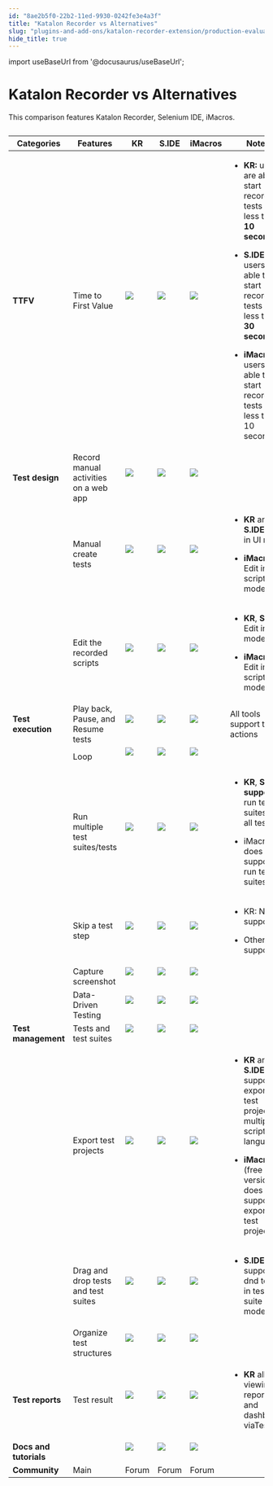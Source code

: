 ```yaml
---
id: "8ae2b5f0-22b2-11ed-9930-0242fe3e4a3f"
title: "Katalon Recorder vs Alternatives"
slug: "plugins-and-add-ons/katalon-recorder-extension/production-evaluation-center/katalon-recorder-vs-alternatives"
hide_title: true
---
```

import useBaseUrl from '@docusaurus/useBaseUrl';

  

# <a id="id" class="anchor_top_offset"/><a id="ariaid-title1" class="anchor_top_offset"/>Katalon Recorder vs Alternatives

  
    
<p xmlns="http://www.w3.org/1999/xhtml" className="p">This comparison features Katalon Recorder, Selenium IDE,   iMacros.</p> 
    
<table xmlns="http://www.w3.org/1999/xhtml" className="table anchor_top_offset" id="id__f654c8be-7947-4071-8d8b-a31282152099"><caption /><thead className="thead">     <tr className>       <th className="entry anchor_top_offset" id="id__f654c8be-7947-4071-8d8b-a31282152099__entry__1">         <strong className="ph b">Categories</strong>       </th>       <th className="entry anchor_top_offset" id="id__f654c8be-7947-4071-8d8b-a31282152099__entry__2">         <strong className="ph b">Features</strong>       </th>       <th className="entry anchor_top_offset" id="id__f654c8be-7947-4071-8d8b-a31282152099__entry__3">         <strong className="ph b">KR</strong>       </th>       <th className="entry anchor_top_offset" id="id__f654c8be-7947-4071-8d8b-a31282152099__entry__4">         <strong className="ph b">S.IDE</strong>       </th>       <th className="entry anchor_top_offset" id="id__f654c8be-7947-4071-8d8b-a31282152099__entry__5">         <strong className="ph b">iMacros</strong>       </th>       <th className="entry anchor_top_offset" id="id__f654c8be-7947-4071-8d8b-a31282152099__entry__6">         <strong className="ph b">Notes</strong>       </th>     </tr>   </thead><tbody className="tbody">     <tr className>       <td className="entry" headers="id__f654c8be-7947-4071-8d8b-a31282152099__entry__1 id__f654c8be-7947-4071-8d8b-a31282152099__entry__2 id__f654c8be-7947-4071-8d8b-a31282152099__entry__3 id__f654c8be-7947-4071-8d8b-a31282152099__entry__4 id__f654c8be-7947-4071-8d8b-a31282152099__entry__5 id__f654c8be-7947-4071-8d8b-a31282152099__entry__6 ">         <strong className="ph b">TTFV</strong>       </td>       <td className="entry" headers="id__f654c8be-7947-4071-8d8b-a31282152099__entry__1 id__f654c8be-7947-4071-8d8b-a31282152099__entry__2 id__f654c8be-7947-4071-8d8b-a31282152099__entry__3 id__f654c8be-7947-4071-8d8b-a31282152099__entry__4 id__f654c8be-7947-4071-8d8b-a31282152099__entry__5 id__f654c8be-7947-4071-8d8b-a31282152099__entry__6 ">Time to First Value</td>       <td className="entry" headers="id__f654c8be-7947-4071-8d8b-a31282152099__entry__1 id__f654c8be-7947-4071-8d8b-a31282152099__entry__2 id__f654c8be-7947-4071-8d8b-a31282152099__entry__3 id__f654c8be-7947-4071-8d8b-a31282152099__entry__4 id__f654c8be-7947-4071-8d8b-a31282152099__entry__5 id__f654c8be-7947-4071-8d8b-a31282152099__entry__6 ">         <img className="image" src={useBaseUrl("https://raw.githubusercontent.com/katalon-studio/docs-images/master/katalon-recorder/docs/jtbd/katalon-recorder-vs-selenium-ide/image1.png")} /><br /><br />       </td>       <td className="entry" headers="id__f654c8be-7947-4071-8d8b-a31282152099__entry__1 id__f654c8be-7947-4071-8d8b-a31282152099__entry__2 id__f654c8be-7947-4071-8d8b-a31282152099__entry__3 id__f654c8be-7947-4071-8d8b-a31282152099__entry__4 id__f654c8be-7947-4071-8d8b-a31282152099__entry__5 id__f654c8be-7947-4071-8d8b-a31282152099__entry__6 ">         <img className="image" src={useBaseUrl("https://raw.githubusercontent.com/katalon-studio/docs-images/master/katalon-recorder/docs/jtbd/katalon-recorder-vs-selenium-ide/image2.png")} /><br /><br />       </td>       <td className="entry" headers="id__f654c8be-7947-4071-8d8b-a31282152099__entry__1 id__f654c8be-7947-4071-8d8b-a31282152099__entry__2 id__f654c8be-7947-4071-8d8b-a31282152099__entry__3 id__f654c8be-7947-4071-8d8b-a31282152099__entry__4 id__f654c8be-7947-4071-8d8b-a31282152099__entry__5 id__f654c8be-7947-4071-8d8b-a31282152099__entry__6 ">         <img className="image" src={useBaseUrl("https://raw.githubusercontent.com/katalon-studio/docs-images/master/katalon-recorder/docs/jtbd/katalon-recorder-vs-selenium-ide/image1.png")} /><br /><br />       </td>       <td className="entry" headers="id__f654c8be-7947-4071-8d8b-a31282152099__entry__1 id__f654c8be-7947-4071-8d8b-a31282152099__entry__2 id__f654c8be-7947-4071-8d8b-a31282152099__entry__3 id__f654c8be-7947-4071-8d8b-a31282152099__entry__4 id__f654c8be-7947-4071-8d8b-a31282152099__entry__5 id__f654c8be-7947-4071-8d8b-a31282152099__entry__6 ">         <ul className="ul">           <li className="li">             <p className="p">               <strong className="ph b">KR:</strong> users are able to start recording tests in               less than <strong className="ph b">10 seconds</strong>             </p>           </li>           <li className="li">             <p className="p">               <strong className="ph b">S.IDE:</strong> users are able to start recording tests               in less then <strong className="ph b">30 seconds</strong>             </p>           </li>           <li className="li">             <p className="p">               <strong className="ph b">iMacros:</strong> users are able to start recording               tests in less than 10 seconds</p>           </li>         </ul>       </td>     </tr>     <tr className>       <td className="entry" headers="id__f654c8be-7947-4071-8d8b-a31282152099__entry__1 id__f654c8be-7947-4071-8d8b-a31282152099__entry__2 id__f654c8be-7947-4071-8d8b-a31282152099__entry__3 id__f654c8be-7947-4071-8d8b-a31282152099__entry__4 id__f654c8be-7947-4071-8d8b-a31282152099__entry__5 id__f654c8be-7947-4071-8d8b-a31282152099__entry__6 ">         <strong className="ph b">Test design</strong>       </td>       <td className="entry" headers="id__f654c8be-7947-4071-8d8b-a31282152099__entry__1 id__f654c8be-7947-4071-8d8b-a31282152099__entry__2 id__f654c8be-7947-4071-8d8b-a31282152099__entry__3 id__f654c8be-7947-4071-8d8b-a31282152099__entry__4 id__f654c8be-7947-4071-8d8b-a31282152099__entry__5 id__f654c8be-7947-4071-8d8b-a31282152099__entry__6 ">Record manual activities on a web app</td>       <td className="entry" headers="id__f654c8be-7947-4071-8d8b-a31282152099__entry__1 id__f654c8be-7947-4071-8d8b-a31282152099__entry__2 id__f654c8be-7947-4071-8d8b-a31282152099__entry__3 id__f654c8be-7947-4071-8d8b-a31282152099__entry__4 id__f654c8be-7947-4071-8d8b-a31282152099__entry__5 id__f654c8be-7947-4071-8d8b-a31282152099__entry__6 ">         <img className="image" src={useBaseUrl("https://raw.githubusercontent.com/katalon-studio/docs-images/master/katalon-recorder/docs/jtbd/katalon-recorder-vs-selenium-ide/image1.png")} /><br /><br />       </td>       <td className="entry" headers="id__f654c8be-7947-4071-8d8b-a31282152099__entry__1 id__f654c8be-7947-4071-8d8b-a31282152099__entry__2 id__f654c8be-7947-4071-8d8b-a31282152099__entry__3 id__f654c8be-7947-4071-8d8b-a31282152099__entry__4 id__f654c8be-7947-4071-8d8b-a31282152099__entry__5 id__f654c8be-7947-4071-8d8b-a31282152099__entry__6 ">         <img className="image" src={useBaseUrl("https://raw.githubusercontent.com/katalon-studio/docs-images/master/katalon-recorder/docs/jtbd/katalon-recorder-vs-selenium-ide/image1.png")} /><br /><br />       </td>       <td className="entry" headers="id__f654c8be-7947-4071-8d8b-a31282152099__entry__1 id__f654c8be-7947-4071-8d8b-a31282152099__entry__2 id__f654c8be-7947-4071-8d8b-a31282152099__entry__3 id__f654c8be-7947-4071-8d8b-a31282152099__entry__4 id__f654c8be-7947-4071-8d8b-a31282152099__entry__5 id__f654c8be-7947-4071-8d8b-a31282152099__entry__6 ">         <img className="image" src={useBaseUrl("https://raw.githubusercontent.com/katalon-studio/docs-images/master/katalon-recorder/docs/jtbd/katalon-recorder-vs-selenium-ide/image1.png")} /><br /><br />       </td>       <td className="entry" headers="id__f654c8be-7947-4071-8d8b-a31282152099__entry__1 id__f654c8be-7947-4071-8d8b-a31282152099__entry__2 id__f654c8be-7947-4071-8d8b-a31282152099__entry__3 id__f654c8be-7947-4071-8d8b-a31282152099__entry__4 id__f654c8be-7947-4071-8d8b-a31282152099__entry__5 id__f654c8be-7947-4071-8d8b-a31282152099__entry__6 ">       </td></tr>     <tr className>       <td className="entry" headers="id__f654c8be-7947-4071-8d8b-a31282152099__entry__1 id__f654c8be-7947-4071-8d8b-a31282152099__entry__2 id__f654c8be-7947-4071-8d8b-a31282152099__entry__3 id__f654c8be-7947-4071-8d8b-a31282152099__entry__4 id__f654c8be-7947-4071-8d8b-a31282152099__entry__5 id__f654c8be-7947-4071-8d8b-a31282152099__entry__6 ">       </td><td className="entry" headers="id__f654c8be-7947-4071-8d8b-a31282152099__entry__1 id__f654c8be-7947-4071-8d8b-a31282152099__entry__2 id__f654c8be-7947-4071-8d8b-a31282152099__entry__3 id__f654c8be-7947-4071-8d8b-a31282152099__entry__4 id__f654c8be-7947-4071-8d8b-a31282152099__entry__5 id__f654c8be-7947-4071-8d8b-a31282152099__entry__6 ">Manual create tests</td>       <td className="entry" headers="id__f654c8be-7947-4071-8d8b-a31282152099__entry__1 id__f654c8be-7947-4071-8d8b-a31282152099__entry__2 id__f654c8be-7947-4071-8d8b-a31282152099__entry__3 id__f654c8be-7947-4071-8d8b-a31282152099__entry__4 id__f654c8be-7947-4071-8d8b-a31282152099__entry__5 id__f654c8be-7947-4071-8d8b-a31282152099__entry__6 ">         <img className="image" src={useBaseUrl("https://raw.githubusercontent.com/katalon-studio/docs-images/master/katalon-recorder/docs/jtbd/katalon-recorder-vs-selenium-ide/image1.png")} /><br /><br />       </td>       <td className="entry" headers="id__f654c8be-7947-4071-8d8b-a31282152099__entry__1 id__f654c8be-7947-4071-8d8b-a31282152099__entry__2 id__f654c8be-7947-4071-8d8b-a31282152099__entry__3 id__f654c8be-7947-4071-8d8b-a31282152099__entry__4 id__f654c8be-7947-4071-8d8b-a31282152099__entry__5 id__f654c8be-7947-4071-8d8b-a31282152099__entry__6 ">         <img className="image" src={useBaseUrl("https://raw.githubusercontent.com/katalon-studio/docs-images/master/katalon-recorder/docs/jtbd/katalon-recorder-vs-selenium-ide/image1.png")} /><br /><br />       </td>       <td className="entry" headers="id__f654c8be-7947-4071-8d8b-a31282152099__entry__1 id__f654c8be-7947-4071-8d8b-a31282152099__entry__2 id__f654c8be-7947-4071-8d8b-a31282152099__entry__3 id__f654c8be-7947-4071-8d8b-a31282152099__entry__4 id__f654c8be-7947-4071-8d8b-a31282152099__entry__5 id__f654c8be-7947-4071-8d8b-a31282152099__entry__6 ">         <img className="image" src={useBaseUrl("https://raw.githubusercontent.com/katalon-studio/docs-images/master/katalon-recorder/docs/jtbd/katalon-recorder-vs-selenium-ide/image1.png")} /><br /><br />       </td>       <td className="entry" headers="id__f654c8be-7947-4071-8d8b-a31282152099__entry__1 id__f654c8be-7947-4071-8d8b-a31282152099__entry__2 id__f654c8be-7947-4071-8d8b-a31282152099__entry__3 id__f654c8be-7947-4071-8d8b-a31282152099__entry__4 id__f654c8be-7947-4071-8d8b-a31282152099__entry__5 id__f654c8be-7947-4071-8d8b-a31282152099__entry__6 ">         <ul className="ul">           <li className="li">             <p className="p">               <strong className="ph b">KR</strong> and <strong className="ph b">S.IDE</strong>: Edit in UI               mode</p>           </li>           <li className="li">             <p className="p">               <strong className="ph b">iMacros</strong>: Edit in scripting mode</p>           </li>         </ul>       </td>     </tr>     <tr className>       <td className="entry" headers="id__f654c8be-7947-4071-8d8b-a31282152099__entry__1 id__f654c8be-7947-4071-8d8b-a31282152099__entry__2 id__f654c8be-7947-4071-8d8b-a31282152099__entry__3 id__f654c8be-7947-4071-8d8b-a31282152099__entry__4 id__f654c8be-7947-4071-8d8b-a31282152099__entry__5 id__f654c8be-7947-4071-8d8b-a31282152099__entry__6 ">       </td><td className="entry" headers="id__f654c8be-7947-4071-8d8b-a31282152099__entry__1 id__f654c8be-7947-4071-8d8b-a31282152099__entry__2 id__f654c8be-7947-4071-8d8b-a31282152099__entry__3 id__f654c8be-7947-4071-8d8b-a31282152099__entry__4 id__f654c8be-7947-4071-8d8b-a31282152099__entry__5 id__f654c8be-7947-4071-8d8b-a31282152099__entry__6 ">Edit the recorded scripts</td>       <td className="entry" headers="id__f654c8be-7947-4071-8d8b-a31282152099__entry__1 id__f654c8be-7947-4071-8d8b-a31282152099__entry__2 id__f654c8be-7947-4071-8d8b-a31282152099__entry__3 id__f654c8be-7947-4071-8d8b-a31282152099__entry__4 id__f654c8be-7947-4071-8d8b-a31282152099__entry__5 id__f654c8be-7947-4071-8d8b-a31282152099__entry__6 ">         <img className="image" src={useBaseUrl("https://raw.githubusercontent.com/katalon-studio/docs-images/master/katalon-recorder/docs/jtbd/katalon-recorder-vs-selenium-ide/image1.png")} /><br /><br />       </td>       <td className="entry" headers="id__f654c8be-7947-4071-8d8b-a31282152099__entry__1 id__f654c8be-7947-4071-8d8b-a31282152099__entry__2 id__f654c8be-7947-4071-8d8b-a31282152099__entry__3 id__f654c8be-7947-4071-8d8b-a31282152099__entry__4 id__f654c8be-7947-4071-8d8b-a31282152099__entry__5 id__f654c8be-7947-4071-8d8b-a31282152099__entry__6 ">         <img className="image" src={useBaseUrl("https://raw.githubusercontent.com/katalon-studio/docs-images/master/katalon-recorder/docs/jtbd/katalon-recorder-vs-selenium-ide/image1.png")} /><br /><br />       </td>       <td className="entry" headers="id__f654c8be-7947-4071-8d8b-a31282152099__entry__1 id__f654c8be-7947-4071-8d8b-a31282152099__entry__2 id__f654c8be-7947-4071-8d8b-a31282152099__entry__3 id__f654c8be-7947-4071-8d8b-a31282152099__entry__4 id__f654c8be-7947-4071-8d8b-a31282152099__entry__5 id__f654c8be-7947-4071-8d8b-a31282152099__entry__6 ">         <img className="image" src={useBaseUrl("https://raw.githubusercontent.com/katalon-studio/docs-images/master/katalon-recorder/docs/jtbd/katalon-recorder-vs-selenium-ide/image1.png")} /><br /><br />       </td>       <td className="entry" headers="id__f654c8be-7947-4071-8d8b-a31282152099__entry__1 id__f654c8be-7947-4071-8d8b-a31282152099__entry__2 id__f654c8be-7947-4071-8d8b-a31282152099__entry__3 id__f654c8be-7947-4071-8d8b-a31282152099__entry__4 id__f654c8be-7947-4071-8d8b-a31282152099__entry__5 id__f654c8be-7947-4071-8d8b-a31282152099__entry__6 ">         <ul className="ul">           <li className="li">             <p className="p">               <strong className="ph b">KR</strong>, <strong className="ph b">S.IDE</strong>: Edit in UI mode</p>           </li>           <li className="li">             <p className="p">               <strong className="ph b">iMacros</strong>: Edit in scripting mode</p>           </li>         </ul>       </td>     </tr>     <tr className>       <td className="entry" headers="id__f654c8be-7947-4071-8d8b-a31282152099__entry__1 id__f654c8be-7947-4071-8d8b-a31282152099__entry__2 id__f654c8be-7947-4071-8d8b-a31282152099__entry__3 id__f654c8be-7947-4071-8d8b-a31282152099__entry__4 id__f654c8be-7947-4071-8d8b-a31282152099__entry__5 id__f654c8be-7947-4071-8d8b-a31282152099__entry__6 ">         <strong className="ph b">Test execution</strong>       </td>       <td className="entry" headers="id__f654c8be-7947-4071-8d8b-a31282152099__entry__1 id__f654c8be-7947-4071-8d8b-a31282152099__entry__2 id__f654c8be-7947-4071-8d8b-a31282152099__entry__3 id__f654c8be-7947-4071-8d8b-a31282152099__entry__4 id__f654c8be-7947-4071-8d8b-a31282152099__entry__5 id__f654c8be-7947-4071-8d8b-a31282152099__entry__6 ">Play back, Pause, and Resume tests</td>       <td className="entry" headers="id__f654c8be-7947-4071-8d8b-a31282152099__entry__1 id__f654c8be-7947-4071-8d8b-a31282152099__entry__2 id__f654c8be-7947-4071-8d8b-a31282152099__entry__3 id__f654c8be-7947-4071-8d8b-a31282152099__entry__4 id__f654c8be-7947-4071-8d8b-a31282152099__entry__5 id__f654c8be-7947-4071-8d8b-a31282152099__entry__6 ">         <img className="image" src={useBaseUrl("https://raw.githubusercontent.com/katalon-studio/docs-images/master/katalon-recorder/docs/jtbd/katalon-recorder-vs-selenium-ide/image1.png")} /><br /><br />       </td>       <td className="entry" headers="id__f654c8be-7947-4071-8d8b-a31282152099__entry__1 id__f654c8be-7947-4071-8d8b-a31282152099__entry__2 id__f654c8be-7947-4071-8d8b-a31282152099__entry__3 id__f654c8be-7947-4071-8d8b-a31282152099__entry__4 id__f654c8be-7947-4071-8d8b-a31282152099__entry__5 id__f654c8be-7947-4071-8d8b-a31282152099__entry__6 ">         <img className="image" src={useBaseUrl("https://raw.githubusercontent.com/katalon-studio/docs-images/master/katalon-recorder/docs/jtbd/katalon-recorder-vs-selenium-ide/image1.png")} /><br /><br />       </td>       <td className="entry" headers="id__f654c8be-7947-4071-8d8b-a31282152099__entry__1 id__f654c8be-7947-4071-8d8b-a31282152099__entry__2 id__f654c8be-7947-4071-8d8b-a31282152099__entry__3 id__f654c8be-7947-4071-8d8b-a31282152099__entry__4 id__f654c8be-7947-4071-8d8b-a31282152099__entry__5 id__f654c8be-7947-4071-8d8b-a31282152099__entry__6 ">         <img className="image" src={useBaseUrl("https://raw.githubusercontent.com/katalon-studio/docs-images/master/katalon-recorder/docs/jtbd/katalon-recorder-vs-selenium-ide/image1.png")} /><br /><br />       </td>       <td className="entry" headers="id__f654c8be-7947-4071-8d8b-a31282152099__entry__1 id__f654c8be-7947-4071-8d8b-a31282152099__entry__2 id__f654c8be-7947-4071-8d8b-a31282152099__entry__3 id__f654c8be-7947-4071-8d8b-a31282152099__entry__4 id__f654c8be-7947-4071-8d8b-a31282152099__entry__5 id__f654c8be-7947-4071-8d8b-a31282152099__entry__6 ">All tools support these actions</td>     </tr>     <tr className>       <td className="entry" headers="id__f654c8be-7947-4071-8d8b-a31282152099__entry__1 id__f654c8be-7947-4071-8d8b-a31282152099__entry__2 id__f654c8be-7947-4071-8d8b-a31282152099__entry__3 id__f654c8be-7947-4071-8d8b-a31282152099__entry__4 id__f654c8be-7947-4071-8d8b-a31282152099__entry__5 id__f654c8be-7947-4071-8d8b-a31282152099__entry__6 ">       </td><td className="entry" headers="id__f654c8be-7947-4071-8d8b-a31282152099__entry__1 id__f654c8be-7947-4071-8d8b-a31282152099__entry__2 id__f654c8be-7947-4071-8d8b-a31282152099__entry__3 id__f654c8be-7947-4071-8d8b-a31282152099__entry__4 id__f654c8be-7947-4071-8d8b-a31282152099__entry__5 id__f654c8be-7947-4071-8d8b-a31282152099__entry__6 ">Loop</td>       <td className="entry" headers="id__f654c8be-7947-4071-8d8b-a31282152099__entry__1 id__f654c8be-7947-4071-8d8b-a31282152099__entry__2 id__f654c8be-7947-4071-8d8b-a31282152099__entry__3 id__f654c8be-7947-4071-8d8b-a31282152099__entry__4 id__f654c8be-7947-4071-8d8b-a31282152099__entry__5 id__f654c8be-7947-4071-8d8b-a31282152099__entry__6 ">         <img className="image" src={useBaseUrl("https://raw.githubusercontent.com/katalon-studio/docs-images/master/katalon-recorder/docs/jtbd/katalon-recorder-vs-selenium-ide/image1.png")} /><br /><br />       </td>       <td className="entry" headers="id__f654c8be-7947-4071-8d8b-a31282152099__entry__1 id__f654c8be-7947-4071-8d8b-a31282152099__entry__2 id__f654c8be-7947-4071-8d8b-a31282152099__entry__3 id__f654c8be-7947-4071-8d8b-a31282152099__entry__4 id__f654c8be-7947-4071-8d8b-a31282152099__entry__5 id__f654c8be-7947-4071-8d8b-a31282152099__entry__6 ">         <img className="image" src={useBaseUrl("https://raw.githubusercontent.com/katalon-studio/docs-images/master/katalon-recorder/docs/jtbd/katalon-recorder-vs-selenium-ide/image1.png")} /><br /><br />       </td>       <td className="entry" headers="id__f654c8be-7947-4071-8d8b-a31282152099__entry__1 id__f654c8be-7947-4071-8d8b-a31282152099__entry__2 id__f654c8be-7947-4071-8d8b-a31282152099__entry__3 id__f654c8be-7947-4071-8d8b-a31282152099__entry__4 id__f654c8be-7947-4071-8d8b-a31282152099__entry__5 id__f654c8be-7947-4071-8d8b-a31282152099__entry__6 ">         <img className="image" src={useBaseUrl("https://raw.githubusercontent.com/katalon-studio/docs-images/master/katalon-recorder/docs/jtbd/katalon-recorder-vs-selenium-ide/image1.png")} /><br /><br />       </td>       <td className="entry" headers="id__f654c8be-7947-4071-8d8b-a31282152099__entry__1 id__f654c8be-7947-4071-8d8b-a31282152099__entry__2 id__f654c8be-7947-4071-8d8b-a31282152099__entry__3 id__f654c8be-7947-4071-8d8b-a31282152099__entry__4 id__f654c8be-7947-4071-8d8b-a31282152099__entry__5 id__f654c8be-7947-4071-8d8b-a31282152099__entry__6 ">       </td></tr>     <tr className>       <td className="entry" headers="id__f654c8be-7947-4071-8d8b-a31282152099__entry__1 id__f654c8be-7947-4071-8d8b-a31282152099__entry__2 id__f654c8be-7947-4071-8d8b-a31282152099__entry__3 id__f654c8be-7947-4071-8d8b-a31282152099__entry__4 id__f654c8be-7947-4071-8d8b-a31282152099__entry__5 id__f654c8be-7947-4071-8d8b-a31282152099__entry__6 ">       </td><td className="entry" headers="id__f654c8be-7947-4071-8d8b-a31282152099__entry__1 id__f654c8be-7947-4071-8d8b-a31282152099__entry__2 id__f654c8be-7947-4071-8d8b-a31282152099__entry__3 id__f654c8be-7947-4071-8d8b-a31282152099__entry__4 id__f654c8be-7947-4071-8d8b-a31282152099__entry__5 id__f654c8be-7947-4071-8d8b-a31282152099__entry__6 ">Run multiple test suites/tests</td>       <td className="entry" headers="id__f654c8be-7947-4071-8d8b-a31282152099__entry__1 id__f654c8be-7947-4071-8d8b-a31282152099__entry__2 id__f654c8be-7947-4071-8d8b-a31282152099__entry__3 id__f654c8be-7947-4071-8d8b-a31282152099__entry__4 id__f654c8be-7947-4071-8d8b-a31282152099__entry__5 id__f654c8be-7947-4071-8d8b-a31282152099__entry__6 ">         <img className="image" src={useBaseUrl("https://raw.githubusercontent.com/katalon-studio/docs-images/master/katalon-recorder/docs/jtbd/katalon-recorder-vs-selenium-ide/image1.png")} /><br /><br />       </td>       <td className="entry" headers="id__f654c8be-7947-4071-8d8b-a31282152099__entry__1 id__f654c8be-7947-4071-8d8b-a31282152099__entry__2 id__f654c8be-7947-4071-8d8b-a31282152099__entry__3 id__f654c8be-7947-4071-8d8b-a31282152099__entry__4 id__f654c8be-7947-4071-8d8b-a31282152099__entry__5 id__f654c8be-7947-4071-8d8b-a31282152099__entry__6 ">         <img className="image" src={useBaseUrl("https://raw.githubusercontent.com/katalon-studio/docs-images/master/katalon-recorder/docs/jtbd/katalon-recorder-vs-selenium-ide/image1.png")} /><br /><br />       </td>       <td className="entry" headers="id__f654c8be-7947-4071-8d8b-a31282152099__entry__1 id__f654c8be-7947-4071-8d8b-a31282152099__entry__2 id__f654c8be-7947-4071-8d8b-a31282152099__entry__3 id__f654c8be-7947-4071-8d8b-a31282152099__entry__4 id__f654c8be-7947-4071-8d8b-a31282152099__entry__5 id__f654c8be-7947-4071-8d8b-a31282152099__entry__6 ">         <img className="image" src={useBaseUrl("https://raw.githubusercontent.com/katalon-studio/docs-images/master/katalon-recorder/docs/jtbd/katalon-recorder-vs-selenium-ide/image3.png")} /><br /><br />       </td>       <td className="entry" headers="id__f654c8be-7947-4071-8d8b-a31282152099__entry__1 id__f654c8be-7947-4071-8d8b-a31282152099__entry__2 id__f654c8be-7947-4071-8d8b-a31282152099__entry__3 id__f654c8be-7947-4071-8d8b-a31282152099__entry__4 id__f654c8be-7947-4071-8d8b-a31282152099__entry__5 id__f654c8be-7947-4071-8d8b-a31282152099__entry__6 ">         <ul className="ul">           <li className="li">             <p className="p">               <strong className="ph b">KR</strong>, <strong className="ph b">S.IDE</strong>               <strong className="ph b">support</strong> run test suites and all tests</p>           </li>           <li className="li">             <p className="p">iMacros does not support run test suites</p>           </li>         </ul>       </td>     </tr>     <tr className>       <td className="entry" headers="id__f654c8be-7947-4071-8d8b-a31282152099__entry__1 id__f654c8be-7947-4071-8d8b-a31282152099__entry__2 id__f654c8be-7947-4071-8d8b-a31282152099__entry__3 id__f654c8be-7947-4071-8d8b-a31282152099__entry__4 id__f654c8be-7947-4071-8d8b-a31282152099__entry__5 id__f654c8be-7947-4071-8d8b-a31282152099__entry__6 ">       </td><td className="entry" headers="id__f654c8be-7947-4071-8d8b-a31282152099__entry__1 id__f654c8be-7947-4071-8d8b-a31282152099__entry__2 id__f654c8be-7947-4071-8d8b-a31282152099__entry__3 id__f654c8be-7947-4071-8d8b-a31282152099__entry__4 id__f654c8be-7947-4071-8d8b-a31282152099__entry__5 id__f654c8be-7947-4071-8d8b-a31282152099__entry__6 ">Skip a test step</td>       <td className="entry" headers="id__f654c8be-7947-4071-8d8b-a31282152099__entry__1 id__f654c8be-7947-4071-8d8b-a31282152099__entry__2 id__f654c8be-7947-4071-8d8b-a31282152099__entry__3 id__f654c8be-7947-4071-8d8b-a31282152099__entry__4 id__f654c8be-7947-4071-8d8b-a31282152099__entry__5 id__f654c8be-7947-4071-8d8b-a31282152099__entry__6 ">         <img className="image" src={useBaseUrl("https://raw.githubusercontent.com/katalon-studio/docs-images/master/katalon-recorder/docs/jtbd/katalon-recorder-vs-selenium-ide/image3.png")} /><br /><br />       </td>       <td className="entry" headers="id__f654c8be-7947-4071-8d8b-a31282152099__entry__1 id__f654c8be-7947-4071-8d8b-a31282152099__entry__2 id__f654c8be-7947-4071-8d8b-a31282152099__entry__3 id__f654c8be-7947-4071-8d8b-a31282152099__entry__4 id__f654c8be-7947-4071-8d8b-a31282152099__entry__5 id__f654c8be-7947-4071-8d8b-a31282152099__entry__6 ">         <img className="image" src={useBaseUrl("https://raw.githubusercontent.com/katalon-studio/docs-images/master/katalon-recorder/docs/jtbd/katalon-recorder-vs-selenium-ide/image1.png")} /><br /><br />       </td>       <td className="entry" headers="id__f654c8be-7947-4071-8d8b-a31282152099__entry__1 id__f654c8be-7947-4071-8d8b-a31282152099__entry__2 id__f654c8be-7947-4071-8d8b-a31282152099__entry__3 id__f654c8be-7947-4071-8d8b-a31282152099__entry__4 id__f654c8be-7947-4071-8d8b-a31282152099__entry__5 id__f654c8be-7947-4071-8d8b-a31282152099__entry__6 ">         <img className="image" src={useBaseUrl("https://raw.githubusercontent.com/katalon-studio/docs-images/master/katalon-recorder/docs/jtbd/katalon-recorder-vs-selenium-ide/image1.png")} /><br /><br />       </td>       <td className="entry" headers="id__f654c8be-7947-4071-8d8b-a31282152099__entry__1 id__f654c8be-7947-4071-8d8b-a31282152099__entry__2 id__f654c8be-7947-4071-8d8b-a31282152099__entry__3 id__f654c8be-7947-4071-8d8b-a31282152099__entry__4 id__f654c8be-7947-4071-8d8b-a31282152099__entry__5 id__f654c8be-7947-4071-8d8b-a31282152099__entry__6 ">         <ul className="ul">           <li className="li">             <p className="p">KR: Not support</p>           </li>           <li className="li">             <p className="p">Others: support</p>           </li>         </ul>       </td>     </tr>     <tr className>       <td className="entry" headers="id__f654c8be-7947-4071-8d8b-a31282152099__entry__1 id__f654c8be-7947-4071-8d8b-a31282152099__entry__2 id__f654c8be-7947-4071-8d8b-a31282152099__entry__3 id__f654c8be-7947-4071-8d8b-a31282152099__entry__4 id__f654c8be-7947-4071-8d8b-a31282152099__entry__5 id__f654c8be-7947-4071-8d8b-a31282152099__entry__6 ">       </td><td className="entry" headers="id__f654c8be-7947-4071-8d8b-a31282152099__entry__1 id__f654c8be-7947-4071-8d8b-a31282152099__entry__2 id__f654c8be-7947-4071-8d8b-a31282152099__entry__3 id__f654c8be-7947-4071-8d8b-a31282152099__entry__4 id__f654c8be-7947-4071-8d8b-a31282152099__entry__5 id__f654c8be-7947-4071-8d8b-a31282152099__entry__6 ">Capture screenshot</td>       <td className="entry" headers="id__f654c8be-7947-4071-8d8b-a31282152099__entry__1 id__f654c8be-7947-4071-8d8b-a31282152099__entry__2 id__f654c8be-7947-4071-8d8b-a31282152099__entry__3 id__f654c8be-7947-4071-8d8b-a31282152099__entry__4 id__f654c8be-7947-4071-8d8b-a31282152099__entry__5 id__f654c8be-7947-4071-8d8b-a31282152099__entry__6 ">         <img className="image" src={useBaseUrl("https://raw.githubusercontent.com/katalon-studio/docs-images/master/katalon-recorder/docs/jtbd/katalon-recorder-vs-selenium-ide/image1.png")} /><br /><br />       </td>       <td className="entry" headers="id__f654c8be-7947-4071-8d8b-a31282152099__entry__1 id__f654c8be-7947-4071-8d8b-a31282152099__entry__2 id__f654c8be-7947-4071-8d8b-a31282152099__entry__3 id__f654c8be-7947-4071-8d8b-a31282152099__entry__4 id__f654c8be-7947-4071-8d8b-a31282152099__entry__5 id__f654c8be-7947-4071-8d8b-a31282152099__entry__6 ">         <img className="image" src={useBaseUrl("https://raw.githubusercontent.com/katalon-studio/docs-images/master/katalon-recorder/docs/jtbd/katalon-recorder-vs-selenium-ide/image3.png")} /><br /><br />       </td>       <td className="entry" headers="id__f654c8be-7947-4071-8d8b-a31282152099__entry__1 id__f654c8be-7947-4071-8d8b-a31282152099__entry__2 id__f654c8be-7947-4071-8d8b-a31282152099__entry__3 id__f654c8be-7947-4071-8d8b-a31282152099__entry__4 id__f654c8be-7947-4071-8d8b-a31282152099__entry__5 id__f654c8be-7947-4071-8d8b-a31282152099__entry__6 ">         <img className="image" src={useBaseUrl("https://raw.githubusercontent.com/katalon-studio/docs-images/master/katalon-recorder/docs/jtbd/katalon-recorder-vs-selenium-ide/image3.png")} /><br /><br />       </td>       <td className="entry" headers="id__f654c8be-7947-4071-8d8b-a31282152099__entry__1 id__f654c8be-7947-4071-8d8b-a31282152099__entry__2 id__f654c8be-7947-4071-8d8b-a31282152099__entry__3 id__f654c8be-7947-4071-8d8b-a31282152099__entry__4 id__f654c8be-7947-4071-8d8b-a31282152099__entry__5 id__f654c8be-7947-4071-8d8b-a31282152099__entry__6 ">       </td></tr>     <tr className>       <td className="entry" headers="id__f654c8be-7947-4071-8d8b-a31282152099__entry__1 id__f654c8be-7947-4071-8d8b-a31282152099__entry__2 id__f654c8be-7947-4071-8d8b-a31282152099__entry__3 id__f654c8be-7947-4071-8d8b-a31282152099__entry__4 id__f654c8be-7947-4071-8d8b-a31282152099__entry__5 id__f654c8be-7947-4071-8d8b-a31282152099__entry__6 ">       </td><td className="entry" headers="id__f654c8be-7947-4071-8d8b-a31282152099__entry__1 id__f654c8be-7947-4071-8d8b-a31282152099__entry__2 id__f654c8be-7947-4071-8d8b-a31282152099__entry__3 id__f654c8be-7947-4071-8d8b-a31282152099__entry__4 id__f654c8be-7947-4071-8d8b-a31282152099__entry__5 id__f654c8be-7947-4071-8d8b-a31282152099__entry__6 ">Data-Driven Testing</td>       <td className="entry" headers="id__f654c8be-7947-4071-8d8b-a31282152099__entry__1 id__f654c8be-7947-4071-8d8b-a31282152099__entry__2 id__f654c8be-7947-4071-8d8b-a31282152099__entry__3 id__f654c8be-7947-4071-8d8b-a31282152099__entry__4 id__f654c8be-7947-4071-8d8b-a31282152099__entry__5 id__f654c8be-7947-4071-8d8b-a31282152099__entry__6 ">         <img className="image" src={useBaseUrl("https://raw.githubusercontent.com/katalon-studio/docs-images/master/katalon-recorder/docs/jtbd/katalon-recorder-vs-selenium-ide/image1.png")} /><br /><br />       </td>       <td className="entry" headers="id__f654c8be-7947-4071-8d8b-a31282152099__entry__1 id__f654c8be-7947-4071-8d8b-a31282152099__entry__2 id__f654c8be-7947-4071-8d8b-a31282152099__entry__3 id__f654c8be-7947-4071-8d8b-a31282152099__entry__4 id__f654c8be-7947-4071-8d8b-a31282152099__entry__5 id__f654c8be-7947-4071-8d8b-a31282152099__entry__6 ">         <img className="image" src={useBaseUrl("https://raw.githubusercontent.com/katalon-studio/docs-images/master/katalon-recorder/docs/jtbd/katalon-recorder-vs-selenium-ide/image3.png")} /><br /><br />       </td>       <td className="entry" headers="id__f654c8be-7947-4071-8d8b-a31282152099__entry__1 id__f654c8be-7947-4071-8d8b-a31282152099__entry__2 id__f654c8be-7947-4071-8d8b-a31282152099__entry__3 id__f654c8be-7947-4071-8d8b-a31282152099__entry__4 id__f654c8be-7947-4071-8d8b-a31282152099__entry__5 id__f654c8be-7947-4071-8d8b-a31282152099__entry__6 ">         <img className="image" src={useBaseUrl("https://raw.githubusercontent.com/katalon-studio/docs-images/master/katalon-recorder/docs/jtbd/katalon-recorder-vs-selenium-ide/image3.png")} /><br /><br />       </td>       <td className="entry" headers="id__f654c8be-7947-4071-8d8b-a31282152099__entry__1 id__f654c8be-7947-4071-8d8b-a31282152099__entry__2 id__f654c8be-7947-4071-8d8b-a31282152099__entry__3 id__f654c8be-7947-4071-8d8b-a31282152099__entry__4 id__f654c8be-7947-4071-8d8b-a31282152099__entry__5 id__f654c8be-7947-4071-8d8b-a31282152099__entry__6 ">       </td></tr>     <tr className>       <td className="entry" headers="id__f654c8be-7947-4071-8d8b-a31282152099__entry__1 id__f654c8be-7947-4071-8d8b-a31282152099__entry__2 id__f654c8be-7947-4071-8d8b-a31282152099__entry__3 id__f654c8be-7947-4071-8d8b-a31282152099__entry__4 id__f654c8be-7947-4071-8d8b-a31282152099__entry__5 id__f654c8be-7947-4071-8d8b-a31282152099__entry__6 ">         <strong className="ph b">Test management</strong>       </td>       <td className="entry" headers="id__f654c8be-7947-4071-8d8b-a31282152099__entry__1 id__f654c8be-7947-4071-8d8b-a31282152099__entry__2 id__f654c8be-7947-4071-8d8b-a31282152099__entry__3 id__f654c8be-7947-4071-8d8b-a31282152099__entry__4 id__f654c8be-7947-4071-8d8b-a31282152099__entry__5 id__f654c8be-7947-4071-8d8b-a31282152099__entry__6 ">Tests and test suites</td>       <td className="entry" headers="id__f654c8be-7947-4071-8d8b-a31282152099__entry__1 id__f654c8be-7947-4071-8d8b-a31282152099__entry__2 id__f654c8be-7947-4071-8d8b-a31282152099__entry__3 id__f654c8be-7947-4071-8d8b-a31282152099__entry__4 id__f654c8be-7947-4071-8d8b-a31282152099__entry__5 id__f654c8be-7947-4071-8d8b-a31282152099__entry__6 ">         <img className="image" src={useBaseUrl("https://raw.githubusercontent.com/katalon-studio/docs-images/master/katalon-recorder/docs/jtbd/katalon-recorder-vs-selenium-ide/image1.png")} /><br /><br />       </td>       <td className="entry" headers="id__f654c8be-7947-4071-8d8b-a31282152099__entry__1 id__f654c8be-7947-4071-8d8b-a31282152099__entry__2 id__f654c8be-7947-4071-8d8b-a31282152099__entry__3 id__f654c8be-7947-4071-8d8b-a31282152099__entry__4 id__f654c8be-7947-4071-8d8b-a31282152099__entry__5 id__f654c8be-7947-4071-8d8b-a31282152099__entry__6 ">         <img className="image" src={useBaseUrl("https://raw.githubusercontent.com/katalon-studio/docs-images/master/katalon-recorder/docs/jtbd/katalon-recorder-vs-selenium-ide/image1.png")} /><br /><br />       </td>       <td className="entry" headers="id__f654c8be-7947-4071-8d8b-a31282152099__entry__1 id__f654c8be-7947-4071-8d8b-a31282152099__entry__2 id__f654c8be-7947-4071-8d8b-a31282152099__entry__3 id__f654c8be-7947-4071-8d8b-a31282152099__entry__4 id__f654c8be-7947-4071-8d8b-a31282152099__entry__5 id__f654c8be-7947-4071-8d8b-a31282152099__entry__6 ">         <img className="image" src={useBaseUrl("https://raw.githubusercontent.com/katalon-studio/docs-images/master/katalon-recorder/docs/jtbd/katalon-recorder-vs-selenium-ide/image1.png")} /><br /><br />       </td>       <td className="entry" headers="id__f654c8be-7947-4071-8d8b-a31282152099__entry__1 id__f654c8be-7947-4071-8d8b-a31282152099__entry__2 id__f654c8be-7947-4071-8d8b-a31282152099__entry__3 id__f654c8be-7947-4071-8d8b-a31282152099__entry__4 id__f654c8be-7947-4071-8d8b-a31282152099__entry__5 id__f654c8be-7947-4071-8d8b-a31282152099__entry__6 ">       </td></tr>     <tr className>       <td className="entry" headers="id__f654c8be-7947-4071-8d8b-a31282152099__entry__1 id__f654c8be-7947-4071-8d8b-a31282152099__entry__2 id__f654c8be-7947-4071-8d8b-a31282152099__entry__3 id__f654c8be-7947-4071-8d8b-a31282152099__entry__4 id__f654c8be-7947-4071-8d8b-a31282152099__entry__5 id__f654c8be-7947-4071-8d8b-a31282152099__entry__6 ">       </td><td className="entry" headers="id__f654c8be-7947-4071-8d8b-a31282152099__entry__1 id__f654c8be-7947-4071-8d8b-a31282152099__entry__2 id__f654c8be-7947-4071-8d8b-a31282152099__entry__3 id__f654c8be-7947-4071-8d8b-a31282152099__entry__4 id__f654c8be-7947-4071-8d8b-a31282152099__entry__5 id__f654c8be-7947-4071-8d8b-a31282152099__entry__6 ">Export test projects</td>       <td className="entry" headers="id__f654c8be-7947-4071-8d8b-a31282152099__entry__1 id__f654c8be-7947-4071-8d8b-a31282152099__entry__2 id__f654c8be-7947-4071-8d8b-a31282152099__entry__3 id__f654c8be-7947-4071-8d8b-a31282152099__entry__4 id__f654c8be-7947-4071-8d8b-a31282152099__entry__5 id__f654c8be-7947-4071-8d8b-a31282152099__entry__6 ">         <img className="image" src={useBaseUrl("https://raw.githubusercontent.com/katalon-studio/docs-images/master/katalon-recorder/docs/jtbd/katalon-recorder-vs-selenium-ide/image1.png")} /><br /><br />       </td>       <td className="entry" headers="id__f654c8be-7947-4071-8d8b-a31282152099__entry__1 id__f654c8be-7947-4071-8d8b-a31282152099__entry__2 id__f654c8be-7947-4071-8d8b-a31282152099__entry__3 id__f654c8be-7947-4071-8d8b-a31282152099__entry__4 id__f654c8be-7947-4071-8d8b-a31282152099__entry__5 id__f654c8be-7947-4071-8d8b-a31282152099__entry__6 ">         <img className="image" src={useBaseUrl("https://raw.githubusercontent.com/katalon-studio/docs-images/master/katalon-recorder/docs/jtbd/katalon-recorder-vs-selenium-ide/image1.png")} /><br /><br />       </td>       <td className="entry" headers="id__f654c8be-7947-4071-8d8b-a31282152099__entry__1 id__f654c8be-7947-4071-8d8b-a31282152099__entry__2 id__f654c8be-7947-4071-8d8b-a31282152099__entry__3 id__f654c8be-7947-4071-8d8b-a31282152099__entry__4 id__f654c8be-7947-4071-8d8b-a31282152099__entry__5 id__f654c8be-7947-4071-8d8b-a31282152099__entry__6 ">         <img className="image" src={useBaseUrl("https://raw.githubusercontent.com/katalon-studio/docs-images/master/katalon-recorder/docs/jtbd/katalon-recorder-vs-selenium-ide/image2.png")} /><br /><br />       </td>       <td className="entry" headers="id__f654c8be-7947-4071-8d8b-a31282152099__entry__1 id__f654c8be-7947-4071-8d8b-a31282152099__entry__2 id__f654c8be-7947-4071-8d8b-a31282152099__entry__3 id__f654c8be-7947-4071-8d8b-a31282152099__entry__4 id__f654c8be-7947-4071-8d8b-a31282152099__entry__5 id__f654c8be-7947-4071-8d8b-a31282152099__entry__6 ">         <ul className="ul">           <li className="li">             <p className="p">               <strong className="ph b">KR</strong> and <strong className="ph b">S.IDE</strong> support exporting               test projects to multiple scripting languages</p>           </li>           <li className="li">             <p className="p">               <strong className="ph b">iMacros</strong> (free version) does not support               exporting test projects.</p>           </li>         </ul>       </td>     </tr>     <tr className>       <td className="entry" headers="id__f654c8be-7947-4071-8d8b-a31282152099__entry__1 id__f654c8be-7947-4071-8d8b-a31282152099__entry__2 id__f654c8be-7947-4071-8d8b-a31282152099__entry__3 id__f654c8be-7947-4071-8d8b-a31282152099__entry__4 id__f654c8be-7947-4071-8d8b-a31282152099__entry__5 id__f654c8be-7947-4071-8d8b-a31282152099__entry__6 ">       </td><td className="entry" headers="id__f654c8be-7947-4071-8d8b-a31282152099__entry__1 id__f654c8be-7947-4071-8d8b-a31282152099__entry__2 id__f654c8be-7947-4071-8d8b-a31282152099__entry__3 id__f654c8be-7947-4071-8d8b-a31282152099__entry__4 id__f654c8be-7947-4071-8d8b-a31282152099__entry__5 id__f654c8be-7947-4071-8d8b-a31282152099__entry__6 ">Drag and drop tests and test suites</td>       <td className="entry" headers="id__f654c8be-7947-4071-8d8b-a31282152099__entry__1 id__f654c8be-7947-4071-8d8b-a31282152099__entry__2 id__f654c8be-7947-4071-8d8b-a31282152099__entry__3 id__f654c8be-7947-4071-8d8b-a31282152099__entry__4 id__f654c8be-7947-4071-8d8b-a31282152099__entry__5 id__f654c8be-7947-4071-8d8b-a31282152099__entry__6 ">         <img className="image" src={useBaseUrl("https://raw.githubusercontent.com/katalon-studio/docs-images/master/katalon-recorder/docs/jtbd/katalon-recorder-vs-selenium-ide/image1.png")} /><br /><br />       </td>       <td className="entry" headers="id__f654c8be-7947-4071-8d8b-a31282152099__entry__1 id__f654c8be-7947-4071-8d8b-a31282152099__entry__2 id__f654c8be-7947-4071-8d8b-a31282152099__entry__3 id__f654c8be-7947-4071-8d8b-a31282152099__entry__4 id__f654c8be-7947-4071-8d8b-a31282152099__entry__5 id__f654c8be-7947-4071-8d8b-a31282152099__entry__6 ">         <img className="image" src={useBaseUrl("https://raw.githubusercontent.com/katalon-studio/docs-images/master/katalon-recorder/docs/jtbd/katalon-recorder-vs-selenium-ide/image2.png")} /><br /><br />       </td>       <td className="entry" headers="id__f654c8be-7947-4071-8d8b-a31282152099__entry__1 id__f654c8be-7947-4071-8d8b-a31282152099__entry__2 id__f654c8be-7947-4071-8d8b-a31282152099__entry__3 id__f654c8be-7947-4071-8d8b-a31282152099__entry__4 id__f654c8be-7947-4071-8d8b-a31282152099__entry__5 id__f654c8be-7947-4071-8d8b-a31282152099__entry__6 ">         <img className="image" src={useBaseUrl("https://raw.githubusercontent.com/katalon-studio/docs-images/master/katalon-recorder/docs/jtbd/katalon-recorder-vs-selenium-ide/image1.png")} /><br /><br />       </td>       <td className="entry" headers="id__f654c8be-7947-4071-8d8b-a31282152099__entry__1 id__f654c8be-7947-4071-8d8b-a31282152099__entry__2 id__f654c8be-7947-4071-8d8b-a31282152099__entry__3 id__f654c8be-7947-4071-8d8b-a31282152099__entry__4 id__f654c8be-7947-4071-8d8b-a31282152099__entry__5 id__f654c8be-7947-4071-8d8b-a31282152099__entry__6 ">         <ul className="ul">           <li className="li">             <p className="p">               <strong className="ph b">S.IDE</strong> only supports dnd tests in test suite               view mode</p>           </li>         </ul>       </td>     </tr>     <tr className>       <td className="entry" headers="id__f654c8be-7947-4071-8d8b-a31282152099__entry__1 id__f654c8be-7947-4071-8d8b-a31282152099__entry__2 id__f654c8be-7947-4071-8d8b-a31282152099__entry__3 id__f654c8be-7947-4071-8d8b-a31282152099__entry__4 id__f654c8be-7947-4071-8d8b-a31282152099__entry__5 id__f654c8be-7947-4071-8d8b-a31282152099__entry__6 ">       </td><td className="entry" headers="id__f654c8be-7947-4071-8d8b-a31282152099__entry__1 id__f654c8be-7947-4071-8d8b-a31282152099__entry__2 id__f654c8be-7947-4071-8d8b-a31282152099__entry__3 id__f654c8be-7947-4071-8d8b-a31282152099__entry__4 id__f654c8be-7947-4071-8d8b-a31282152099__entry__5 id__f654c8be-7947-4071-8d8b-a31282152099__entry__6 ">Organize test structures</td>       <td className="entry" headers="id__f654c8be-7947-4071-8d8b-a31282152099__entry__1 id__f654c8be-7947-4071-8d8b-a31282152099__entry__2 id__f654c8be-7947-4071-8d8b-a31282152099__entry__3 id__f654c8be-7947-4071-8d8b-a31282152099__entry__4 id__f654c8be-7947-4071-8d8b-a31282152099__entry__5 id__f654c8be-7947-4071-8d8b-a31282152099__entry__6 ">         <img className="image" src={useBaseUrl("https://raw.githubusercontent.com/katalon-studio/docs-images/master/katalon-recorder/docs/jtbd/katalon-recorder-vs-selenium-ide/image1.png")} /><br /><br />       </td>       <td className="entry" headers="id__f654c8be-7947-4071-8d8b-a31282152099__entry__1 id__f654c8be-7947-4071-8d8b-a31282152099__entry__2 id__f654c8be-7947-4071-8d8b-a31282152099__entry__3 id__f654c8be-7947-4071-8d8b-a31282152099__entry__4 id__f654c8be-7947-4071-8d8b-a31282152099__entry__5 id__f654c8be-7947-4071-8d8b-a31282152099__entry__6 ">         <img className="image" src={useBaseUrl("https://raw.githubusercontent.com/katalon-studio/docs-images/master/katalon-recorder/docs/jtbd/katalon-recorder-vs-selenium-ide/image1.png")} /><br /><br />       </td>       <td className="entry" headers="id__f654c8be-7947-4071-8d8b-a31282152099__entry__1 id__f654c8be-7947-4071-8d8b-a31282152099__entry__2 id__f654c8be-7947-4071-8d8b-a31282152099__entry__3 id__f654c8be-7947-4071-8d8b-a31282152099__entry__4 id__f654c8be-7947-4071-8d8b-a31282152099__entry__5 id__f654c8be-7947-4071-8d8b-a31282152099__entry__6 ">         <img className="image" src={useBaseUrl("https://raw.githubusercontent.com/katalon-studio/docs-images/master/katalon-recorder/docs/jtbd/katalon-recorder-vs-selenium-ide/image1.png")} /><br /><br />       </td>       <td className="entry" headers="id__f654c8be-7947-4071-8d8b-a31282152099__entry__1 id__f654c8be-7947-4071-8d8b-a31282152099__entry__2 id__f654c8be-7947-4071-8d8b-a31282152099__entry__3 id__f654c8be-7947-4071-8d8b-a31282152099__entry__4 id__f654c8be-7947-4071-8d8b-a31282152099__entry__5 id__f654c8be-7947-4071-8d8b-a31282152099__entry__6 ">       </td></tr>     <tr className>       <td className="entry" headers="id__f654c8be-7947-4071-8d8b-a31282152099__entry__1 id__f654c8be-7947-4071-8d8b-a31282152099__entry__2 id__f654c8be-7947-4071-8d8b-a31282152099__entry__3 id__f654c8be-7947-4071-8d8b-a31282152099__entry__4 id__f654c8be-7947-4071-8d8b-a31282152099__entry__5 id__f654c8be-7947-4071-8d8b-a31282152099__entry__6 ">         <strong className="ph b">Test reports</strong>       </td>       <td className="entry" headers="id__f654c8be-7947-4071-8d8b-a31282152099__entry__1 id__f654c8be-7947-4071-8d8b-a31282152099__entry__2 id__f654c8be-7947-4071-8d8b-a31282152099__entry__3 id__f654c8be-7947-4071-8d8b-a31282152099__entry__4 id__f654c8be-7947-4071-8d8b-a31282152099__entry__5 id__f654c8be-7947-4071-8d8b-a31282152099__entry__6 ">Test result</td>       <td className="entry" headers="id__f654c8be-7947-4071-8d8b-a31282152099__entry__1 id__f654c8be-7947-4071-8d8b-a31282152099__entry__2 id__f654c8be-7947-4071-8d8b-a31282152099__entry__3 id__f654c8be-7947-4071-8d8b-a31282152099__entry__4 id__f654c8be-7947-4071-8d8b-a31282152099__entry__5 id__f654c8be-7947-4071-8d8b-a31282152099__entry__6 ">         <img className="image" src={useBaseUrl("https://raw.githubusercontent.com/katalon-studio/docs-images/master/katalon-recorder/docs/jtbd/katalon-recorder-vs-selenium-ide/image1.png")} /><br /><br />       </td>       <td className="entry" headers="id__f654c8be-7947-4071-8d8b-a31282152099__entry__1 id__f654c8be-7947-4071-8d8b-a31282152099__entry__2 id__f654c8be-7947-4071-8d8b-a31282152099__entry__3 id__f654c8be-7947-4071-8d8b-a31282152099__entry__4 id__f654c8be-7947-4071-8d8b-a31282152099__entry__5 id__f654c8be-7947-4071-8d8b-a31282152099__entry__6 ">         <img className="image" src={useBaseUrl("https://raw.githubusercontent.com/katalon-studio/docs-images/master/katalon-recorder/docs/jtbd/katalon-recorder-vs-selenium-ide/image1.png")} /><br /><br />       </td>       <td className="entry" headers="id__f654c8be-7947-4071-8d8b-a31282152099__entry__1 id__f654c8be-7947-4071-8d8b-a31282152099__entry__2 id__f654c8be-7947-4071-8d8b-a31282152099__entry__3 id__f654c8be-7947-4071-8d8b-a31282152099__entry__4 id__f654c8be-7947-4071-8d8b-a31282152099__entry__5 id__f654c8be-7947-4071-8d8b-a31282152099__entry__6 ">         <img className="image" src={useBaseUrl("https://raw.githubusercontent.com/katalon-studio/docs-images/master/katalon-recorder/docs/jtbd/katalon-recorder-vs-selenium-ide/image3.png")} /><br /><br />       </td>       <td className="entry" headers="id__f654c8be-7947-4071-8d8b-a31282152099__entry__1 id__f654c8be-7947-4071-8d8b-a31282152099__entry__2 id__f654c8be-7947-4071-8d8b-a31282152099__entry__3 id__f654c8be-7947-4071-8d8b-a31282152099__entry__4 id__f654c8be-7947-4071-8d8b-a31282152099__entry__5 id__f654c8be-7947-4071-8d8b-a31282152099__entry__6 ">         <ul className="ul">           <li className="li">             <p className="p">               <strong className="ph b">KR</strong> allows viewing reports and dashboard               viaTestOps</p>           </li>         </ul>       </td>     </tr>     <tr className>       <td className="entry" headers="id__f654c8be-7947-4071-8d8b-a31282152099__entry__1 id__f654c8be-7947-4071-8d8b-a31282152099__entry__2 id__f654c8be-7947-4071-8d8b-a31282152099__entry__3 id__f654c8be-7947-4071-8d8b-a31282152099__entry__4 id__f654c8be-7947-4071-8d8b-a31282152099__entry__5 id__f654c8be-7947-4071-8d8b-a31282152099__entry__6 ">         <strong className="ph b">Docs and tutorials</strong>       </td>       <td className="entry" headers="id__f654c8be-7947-4071-8d8b-a31282152099__entry__1 id__f654c8be-7947-4071-8d8b-a31282152099__entry__2 id__f654c8be-7947-4071-8d8b-a31282152099__entry__3 id__f654c8be-7947-4071-8d8b-a31282152099__entry__4 id__f654c8be-7947-4071-8d8b-a31282152099__entry__5 id__f654c8be-7947-4071-8d8b-a31282152099__entry__6 ">       </td><td className="entry" headers="id__f654c8be-7947-4071-8d8b-a31282152099__entry__1 id__f654c8be-7947-4071-8d8b-a31282152099__entry__2 id__f654c8be-7947-4071-8d8b-a31282152099__entry__3 id__f654c8be-7947-4071-8d8b-a31282152099__entry__4 id__f654c8be-7947-4071-8d8b-a31282152099__entry__5 id__f654c8be-7947-4071-8d8b-a31282152099__entry__6 ">         <img className="image" src={useBaseUrl("https://raw.githubusercontent.com/katalon-studio/docs-images/master/katalon-recorder/docs/jtbd/katalon-recorder-vs-selenium-ide/image1.png")} /><br /><br />       </td>       <td className="entry" headers="id__f654c8be-7947-4071-8d8b-a31282152099__entry__1 id__f654c8be-7947-4071-8d8b-a31282152099__entry__2 id__f654c8be-7947-4071-8d8b-a31282152099__entry__3 id__f654c8be-7947-4071-8d8b-a31282152099__entry__4 id__f654c8be-7947-4071-8d8b-a31282152099__entry__5 id__f654c8be-7947-4071-8d8b-a31282152099__entry__6 ">         <img className="image" src={useBaseUrl("https://raw.githubusercontent.com/katalon-studio/docs-images/master/katalon-recorder/docs/jtbd/katalon-recorder-vs-selenium-ide/image1.png")} /><br /><br />       </td>       <td className="entry" headers="id__f654c8be-7947-4071-8d8b-a31282152099__entry__1 id__f654c8be-7947-4071-8d8b-a31282152099__entry__2 id__f654c8be-7947-4071-8d8b-a31282152099__entry__3 id__f654c8be-7947-4071-8d8b-a31282152099__entry__4 id__f654c8be-7947-4071-8d8b-a31282152099__entry__5 id__f654c8be-7947-4071-8d8b-a31282152099__entry__6 ">         <img className="image" src={useBaseUrl("https://raw.githubusercontent.com/katalon-studio/docs-images/master/katalon-recorder/docs/jtbd/katalon-recorder-vs-selenium-ide/image1.png")} /><br /><br />       </td>       <td className="entry" headers="id__f654c8be-7947-4071-8d8b-a31282152099__entry__1 id__f654c8be-7947-4071-8d8b-a31282152099__entry__2 id__f654c8be-7947-4071-8d8b-a31282152099__entry__3 id__f654c8be-7947-4071-8d8b-a31282152099__entry__4 id__f654c8be-7947-4071-8d8b-a31282152099__entry__5 id__f654c8be-7947-4071-8d8b-a31282152099__entry__6 ">       </td></tr>     <tr className>       <td className="entry" headers="id__f654c8be-7947-4071-8d8b-a31282152099__entry__1 id__f654c8be-7947-4071-8d8b-a31282152099__entry__2 id__f654c8be-7947-4071-8d8b-a31282152099__entry__3 id__f654c8be-7947-4071-8d8b-a31282152099__entry__4 id__f654c8be-7947-4071-8d8b-a31282152099__entry__5 id__f654c8be-7947-4071-8d8b-a31282152099__entry__6 ">         <strong className="ph b">Community</strong>       </td>       <td className="entry" headers="id__f654c8be-7947-4071-8d8b-a31282152099__entry__1 id__f654c8be-7947-4071-8d8b-a31282152099__entry__2 id__f654c8be-7947-4071-8d8b-a31282152099__entry__3 id__f654c8be-7947-4071-8d8b-a31282152099__entry__4 id__f654c8be-7947-4071-8d8b-a31282152099__entry__5 id__f654c8be-7947-4071-8d8b-a31282152099__entry__6 ">Main</td>       <td className="entry" headers="id__f654c8be-7947-4071-8d8b-a31282152099__entry__1 id__f654c8be-7947-4071-8d8b-a31282152099__entry__2 id__f654c8be-7947-4071-8d8b-a31282152099__entry__3 id__f654c8be-7947-4071-8d8b-a31282152099__entry__4 id__f654c8be-7947-4071-8d8b-a31282152099__entry__5 id__f654c8be-7947-4071-8d8b-a31282152099__entry__6 ">Forum</td>       <td className="entry" headers="id__f654c8be-7947-4071-8d8b-a31282152099__entry__1 id__f654c8be-7947-4071-8d8b-a31282152099__entry__2 id__f654c8be-7947-4071-8d8b-a31282152099__entry__3 id__f654c8be-7947-4071-8d8b-a31282152099__entry__4 id__f654c8be-7947-4071-8d8b-a31282152099__entry__5 id__f654c8be-7947-4071-8d8b-a31282152099__entry__6 ">Forum</td>       <td className="entry" headers="id__f654c8be-7947-4071-8d8b-a31282152099__entry__1 id__f654c8be-7947-4071-8d8b-a31282152099__entry__2 id__f654c8be-7947-4071-8d8b-a31282152099__entry__3 id__f654c8be-7947-4071-8d8b-a31282152099__entry__4 id__f654c8be-7947-4071-8d8b-a31282152099__entry__5 id__f654c8be-7947-4071-8d8b-a31282152099__entry__6 ">Forum</td>       <td className="entry" headers="id__f654c8be-7947-4071-8d8b-a31282152099__entry__1 id__f654c8be-7947-4071-8d8b-a31282152099__entry__2 id__f654c8be-7947-4071-8d8b-a31282152099__entry__3 id__f654c8be-7947-4071-8d8b-a31282152099__entry__4 id__f654c8be-7947-4071-8d8b-a31282152099__entry__5 id__f654c8be-7947-4071-8d8b-a31282152099__entry__6 ">       </td></tr>   </tbody></table> 
  

